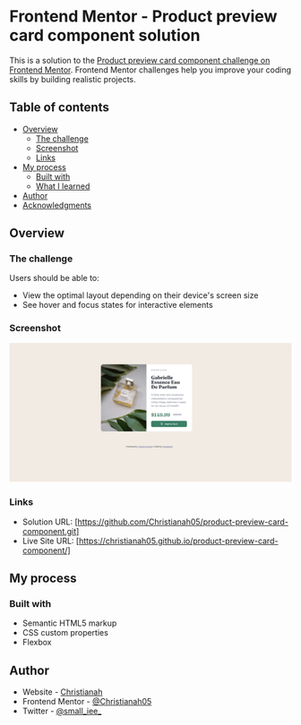 # Frontend Mentor - Product preview card component solution

This is a solution to the [Product preview card component challenge on Frontend Mentor](https://www.frontendmentor.io/challenges/product-preview-card-component-GO7UmttRfa). Frontend Mentor challenges help you improve your coding skills by building realistic projects. 

## Table of contents

- [Overview](#overview)
  - [The challenge](#the-challenge)
  - [Screenshot](#screenshot)
  - [Links](#links)
- [My process](#my-process)
  - [Built with](#built-with)
  - [What I learned](#what-i-learned)
- [Author](#author)
- [Acknowledgments](#acknowledgments)

## Overview

### The challenge

Users should be able to:

- View the optimal layout depending on their device's screen size
- See hover and focus states for interactive elements

### Screenshot

![](./Frontend%20Mentor%20_%20Product%20preview%20card%20component%20-%20Google%20Chrome%2020_09_2022%2011_04_09%20PM%20(2).png)



### Links

- Solution URL: [https://github.com/Christianah05/product-preview-card-component.git]
- Live Site URL: [https://christianah05.github.io/product-preview-card-component/]

## My process

### Built with

- Semantic HTML5 markup
- CSS custom properties
- Flexbox



## Author

- Website - [Christianah](https://github.com/Christianah05)
- Frontend Mentor - [@Christianah05](https://www.frontendmentor.io/profile/Christianah05)
- Twitter - [@small_iee_](https://www.twitter.com/small_iee_)
